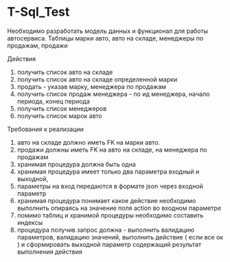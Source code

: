# T-Sql_Test

Необходимо разработать модель данных и функционал для работы автосервиса.
Таблицы 
марки авто, авто на складе, менеджеры по продажам, продажи

Действия
1. получить список авто на складе
2. получить список авто на складе определенной марки
3. продать - указав марку, менеджера по продажам
4. получить список продаж менеджера - по ид менеджера, начало периода, конец периода
5. получить список менеджеров
6. получить список марок авто

Требования к реализации
1. авто на складе должно иметь FK на марки авто.
2. продажи должны иметь FK на авто на складе, на менеджера по продажам
3. хранимая процедура должна быть одна
4. хранимая процедура имеет только два параметра входный и выходной, 
5. параметры на вход передаются  в формате json через входной параметр
6. хранимая процедура понимает какое действие необходимо выполнить опираясь на значение поля action во входном параметре
7. помимо таблиц и хранимой процедуры необходимо составить индексы 
8. процедура получив запрос должна - выполнить валидацию параметров, валидацию значений, выполнить действие ( если все ок ) и 
сформировать выходной параметр содержащий результат выполнения действия
